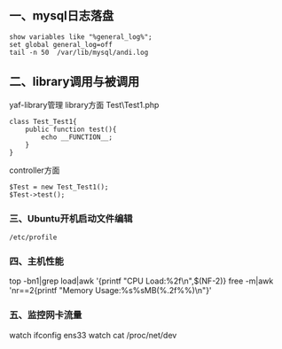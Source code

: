 ## 一、mysql日志落盘
```
show variables like "%general_log%";
set global general_log=off
tail -n 50  /var/lib/mysql/andi.log
```


## 二、library调用与被调用
yaf-library管理
library方面
Test\Test1.php
```
class Test_Test1{
	public function test(){
		echo __FUNCTION__;
	}
}
```
controller方面
```
$Test = new Test_Test1();
$Test->test();
```
### 三、Ubuntu开机启动文件编辑
```
/etc/profile
```

### 四、主机性能
top -bn1|grep load|awk '{printf "CPU Load:%2f\n",$(NF-2)}
free -m|awk 'nr==2{printf "Memory Usage:%s%sMB(%.2f%%)\n"}'

### 五、监控网卡流量
watch ifconfig ens33
watch cat /proc/net/dev
